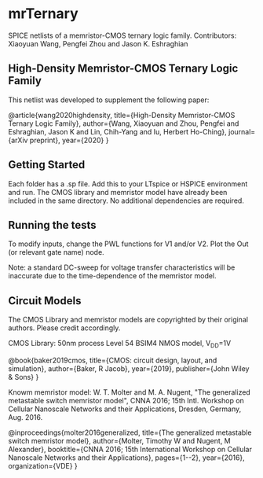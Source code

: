 # mrTernary

SPICE netlists of a memristor-CMOS ternary logic family.
Contributors: Xiaoyuan Wang, Pengfei Zhou and Jason K. Eshraghian

## High-Density Memristor-CMOS Ternary Logic Family

This netlist was developed to supplement the following paper:

@article{wang2020highdensity,
  title={High-Density Memristor-CMOS Ternary Logic Family},
  author={Wang, Xiaoyuan and Zhou, Pengfei and Eshraghian, Jason K and Lin, Chih-Yang and Iu, Herbert Ho-Ching},
  journal={arXiv preprint},
  year={2020}
}

## Getting Started

Each folder has a .sp file. Add this to your LTspice or HSPICE environment and run. 
The CMOS library and memristor model have already been included in the same directory.
No additional dependencies are required.

## Running the tests

To modify inputs, change the PWL functions for V1 and/or V2.
Plot the Out (or relevant gate name) node.

Note: a standard DC-sweep for voltage transfer characteristics will be inaccurate due to the time-dependence of the memristor model.

## Circuit Models

The CMOS Library and memristor models are copyrighted by their original authors. Please credit accordingly.

CMOS Library: 50nm process Level 54 BSIM4 NMOS model, V<sub>DD</sub>=1V

@book{baker2019cmos,
  title={CMOS: circuit design, layout, and simulation},
  author={Baker, R Jacob},
  year={2019},
  publisher={John Wiley \& Sons}
}

Knowm memristor model: W. T. Molter and M. A. Nugent, "The generalized metastable switch memristor model", CNNA 2016; 15th Intl. Workshop on Cellular Nanoscale Networks and their Applications, Dresden, Germany, Aug. 2016.

@inproceedings{molter2016generalized,
  title={The generalized metastable switch memristor model},
  author={Molter, Timothy W and Nugent, M Alexander},
  booktitle={CNNA 2016; 15th International Workshop on Cellular Nanoscale Networks and their Applications},
  pages={1--2},
  year={2016},
  organization={VDE}
}
